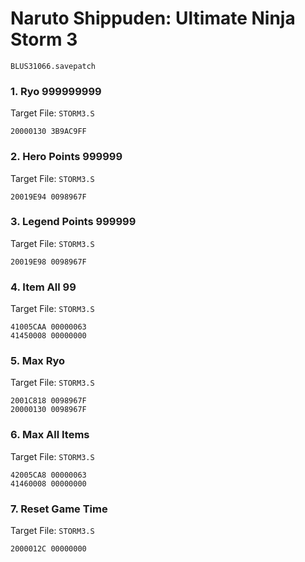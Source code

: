 #  Naruto Shippuden: Ultimate Ninja Storm 3 

`BLUS31066.savepatch`

### 1. Ryo 999999999

Target File: `STORM3.S`

```
20000130 3B9AC9FF
```

### 2. Hero Points 999999

Target File: `STORM3.S`

```
20019E94 0098967F
```

### 3. Legend Points 999999

Target File: `STORM3.S`

```
20019E98 0098967F
```

### 4. Item All 99

Target File: `STORM3.S`

```
41005CAA 00000063
41450008 00000000
```

### 5. Max Ryo

Target File: `STORM3.S`

```
2001C818 0098967F
20000130 0098967F
```

### 6. Max All Items

Target File: `STORM3.S`

```
42005CA8 00000063
41460008 00000000
```

### 7. Reset Game Time

Target File: `STORM3.S`

```
2000012C 00000000
```

